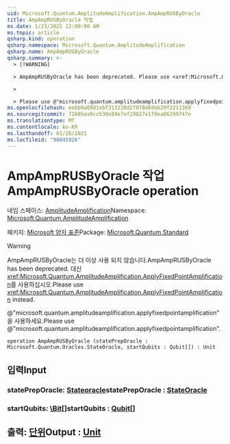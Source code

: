 ```yaml
---
uid: Microsoft.Quantum.AmplitudeAmplification.AmpAmpRUSByOracle
title: AmpAmpRUSByOracle 작업
ms.date: 1/23/2021 12:00:00 AM
ms.topic: article
qsharp.kind: operation
qsharp.namespace: Microsoft.Quantum.AmplitudeAmplification
qsharp.name: AmpAmpRUSByOracle
qsharp.summary: >-
  > [!WARNING]

  > AmpAmpRUSByOracle has been deprecated. Please use <xref:Microsoft.Quantum.AmplitudeAmplification.ApplyFixedPointAmplification> instead.

  >

  > Please use @"microsoft.quantum.amplitudeamplification.applyfixedpointamplification".
ms.openlocfilehash: eebb9a0981ebf313228d2f078469eb29f2211369
ms.sourcegitcommit: 71605ea9cc630e84e7ef29027e1f0ea06299747e
ms.translationtype: MT
ms.contentlocale: ko-KR
ms.lasthandoff: 01/26/2021
ms.locfileid: "98845926"
---
```

# <a name="ampamprusbyoracle-operation"></a><span data-ttu-id="72474-102">AmpAmpRUSByOracle 작업</span><span class="sxs-lookup"><span data-stu-id="72474-102">AmpAmpRUSByOracle operation</span></span>

<span data-ttu-id="72474-103">네임 스페이스: [AmplitudeAmplification](xref:Microsoft.Quantum.AmplitudeAmplification)</span><span class="sxs-lookup"><span data-stu-id="72474-103">Namespace: [Microsoft.Quantum.AmplitudeAmplification](xref:Microsoft.Quantum.AmplitudeAmplification)</span></span>

<span data-ttu-id="72474-104">패키지: [Microsoft 양자 표준](https://nuget.org/packages/Microsoft.Quantum.Standard)</span><span class="sxs-lookup"><span data-stu-id="72474-104">Package: [Microsoft.Quantum.Standard](https://nuget.org/packages/Microsoft.Quantum.Standard)</span></span>


> [!WARNING]
> <span data-ttu-id="72474-105">AmpAmpRUSByOracle는 더 이상 사용 되지 않습니다.</span><span class="sxs-lookup"><span data-stu-id="72474-105">AmpAmpRUSByOracle has been deprecated.</span></span> <span data-ttu-id="72474-106">대신 <xref:Microsoft.Quantum.AmplitudeAmplification.ApplyFixedPointAmplification>를 사용하십시오.</span><span class="sxs-lookup"><span data-stu-id="72474-106">Please use <xref:Microsoft.Quantum.AmplitudeAmplification.ApplyFixedPointAmplification> instead.</span></span>
>
> <span data-ttu-id="72474-107">@"microsoft.quantum.amplitudeamplification.applyfixedpointamplification"을 사용하세요.</span><span class="sxs-lookup"><span data-stu-id="72474-107">Please use @"microsoft.quantum.amplitudeamplification.applyfixedpointamplification".</span></span>



```qsharp
operation AmpAmpRUSByOracle (statePrepOracle : Microsoft.Quantum.Oracles.StateOracle, startQubits : Qubit[]) : Unit
```


## <a name="input"></a><span data-ttu-id="72474-108">입력</span><span class="sxs-lookup"><span data-stu-id="72474-108">Input</span></span>

### <a name="statepreporacle--stateoracle"></a><span data-ttu-id="72474-109">statePrepOracle: [Stateoracle](xref:Microsoft.Quantum.Oracles.StateOracle)</span><span class="sxs-lookup"><span data-stu-id="72474-109">statePrepOracle : [StateOracle](xref:Microsoft.Quantum.Oracles.StateOracle)</span></span>




### <a name="startqubits--qubit"></a><span data-ttu-id="72474-110">startQubits: [\Bit](xref:microsoft.quantum.lang-ref.qubit)[]</span><span class="sxs-lookup"><span data-stu-id="72474-110">startQubits : [Qubit](xref:microsoft.quantum.lang-ref.qubit)[]</span></span>





## <a name="output--unit"></a><span data-ttu-id="72474-111">출력: [단위](xref:microsoft.quantum.lang-ref.unit)</span><span class="sxs-lookup"><span data-stu-id="72474-111">Output : [Unit](xref:microsoft.quantum.lang-ref.unit)</span></span>

